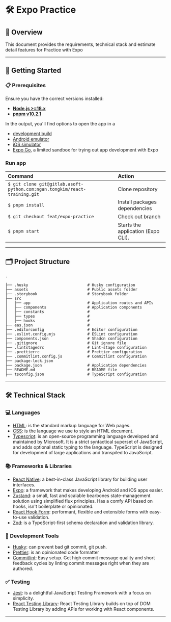 # 🛠️ Expo Practice

## 🌟 Overview

This document provides the requirements, technical stack and estimate detail features for Practice with Expo

---

## 🚀 Getting Started

### 📋 Prerequisites

Ensure you have the correct versions installed:

- **[Node.js >=18.x](https://nodejs.org/en/download/package-manager)**
- **[pnpm v10.2.1](https://pnpm.io/installation)**

In the output, you'll find options to open the app in a

- [development build](https://docs.expo.dev/develop/development-builds/introduction/)
- [Android emulator](https://docs.expo.dev/workflow/android-studio-emulator/)
- [iOS simulator](https://docs.expo.dev/workflow/ios-simulator/)
- [Expo Go](https://expo.dev/go), a limited sandbox for trying out app development with Expo


### Run app

| Command                                                                   | Action                             |
| :------------------------------------------------------------------------ | :--------------------------------- |
| `$ git clone git@gitlab.asoft-python.com:ngan.tongkim/react-training.git` | Clone repository                   |
| `$ pnpm install`                                                          | Install packages dependencies      |
| `$ git checkout feat/expo-practice`                                       | Check out branch                   |
| `$ pnpm start`                                                            | Starts the application (Expo CLI). | 

---

## 🗂️ Project Structure

```shell
.

├── .husky                          # Husky configuration
├── assets                          # Public assets folder
├── .storybook                      # Storybook folder
├── src
│   ├── app                         # Application routes and APIs
│   ├── components                  # Application components
│   ├── constants                   # 
│   ├── types                       # 
│   ├── hooks                       # 
├── eas.json                        # 
├── .editorconfig                   # Editor configuration
├── .eslint.config.mjs              # ESLint configuration
├── components.json                 # Shadcn configuration
├── .gitignore                      # Git ignore file
├── .lintstagedrc                   # Lint-stage configuration
├── .prettierrc                     # Prettier configuration
├── .commitlint.config.js           # Commitlint configuration
├── package-lock.json
├── package.json                    # Application dependencies
├── README.md                       # README file
├── tsconfig.json                   # TypeScript configuration
```

---

## 🛠️ Technical Stack

### 💻 Languages

- [HTML](https://www.w3schools.com/html/): is the standard markup language for Web pages.
- [CSS](https://www.w3schools.com/css/): is the language we use to style an HTML document.
- [Typescript](https://www.typescriptlang.org): is an open-source programming language developed and maintained by Microsoft. It is a strict syntactical superset of JavaScript, and adds optional static typing to the language. TypeScript is designed for development of large applications and transpiled to JavaScript.

### 📚 Frameworks & Libraries

- [React Native](https://reactnative.dev/): a best-in-class JavaScript library for building user interfaces.
- [Expo](https://docs.expo.dev/): a framework that makes developing Android and iOS apps easier.
- [Zustand](https://github.com/pmndrs/zustand): a small, fast and scalable bearbones state-management solution using simplified flux principles. Has a comfy API based on hooks, isn't boilerplate or opinionated.
- [React Hook Form](https://react-hook-form.com/): performant, flexible and extensible forms with easy-to-use validation.
- [Zod](https://zod.dev/): is a TypeScript-first schema declaration and validation library.

### 🧰 Development Tools

- [Husky](https://github.com/typicode/husky): can prevent bad git commit, git push.
- [Prettier](https://prettier.io): is an opinionated code formatter
- [Commitlint](https://commitlint.js.org): Easy setup. Get high commit message quality and short feedback cycles by linting commit messages right when they are authored.

### ✅ Testing

- [Jest](https://jestjs.io/): is a delightful JavaScript Testing Framework with a focus on simplicity.
- [React Testing Library](https://testing-library.com/docs/react-testing-library/intro/): React Testing Library builds on top of DOM Testing Library by adding APIs for working with React components.

---

